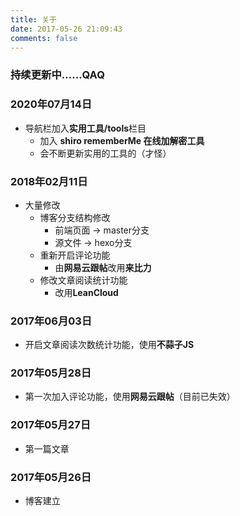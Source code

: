 ```yaml
---
title: 关于
date: 2017-05-26 21:09:43
comments: false
---
```


### 持续更新中……QAQ

### 2020年07月14日

- 导航栏加入**实用工具/tools**栏目
  - 加入 **shiro rememberMe 在线加解密工具**
  - 会不断更新实用的工具的（才怪）

### 2018年02月11日

- 大量修改
  - 博客分支结构修改
    - 前端页面 -> master分支
    - 源文件 -> hexo分支
  - 重新开启评论功能
    - 由**网易云跟帖**改用**来比力**
  - 修改文章阅读统计功能
    - 改用**LeanCloud**

### 2017年06月03日

- 开启文章阅读次数统计功能，使用**不蒜子JS**

### 2017年05月28日

- 第一次加入评论功能，使用**网易云跟帖**（目前已失效）

### 2017年05月27日

- 第一篇文章

### 2017年05月26日

- 博客建立